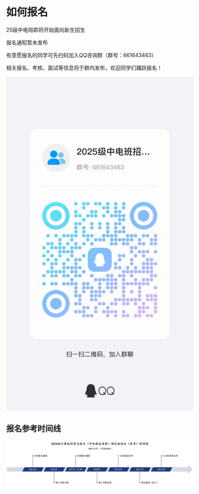 # 如何报名

25级中电班即将开始面向新生招生

报名通知暂未发布

有意愿报名的同学可先扫码加入QQ咨询群（群号：661643463）

相关报名、考核、面试等信息将于群内发布，欢迎同学们踊跃报名！

![招新群二维码](assets/招新群二维码.jpg)

## 报名参考时间线

![参考时间线](assets/参考时间线.png)